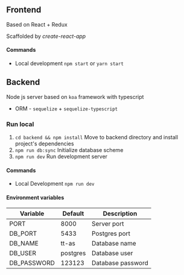 ## Frontend
Based on React + Redux

Scaffolded by *create-react-app*

#### Commands
- Local development ```npm start``` or ```yarn start```

## Backend
Node js server based on `koa` framework with typescript
- ORM - `sequelize` + `sequelize-typescript`

### Run local
1. `cd backend && npm install` Move to backend directory and install project's dependencies
2. `npm run db:sync` Initialize database scheme
3. `npm run dev` Run development server

#### Commands
- Local Development ```npm run dev```

#### Environment variables
Variable | Default | Description
--- | --- | ---
PORT | 8000 | Server port
DB_PORT | 5433 | Postgres port
DB_NAME | tt-as | Database name
DB_USER | postgres | Database user
DB_PASSWORD | 123123 | Database password